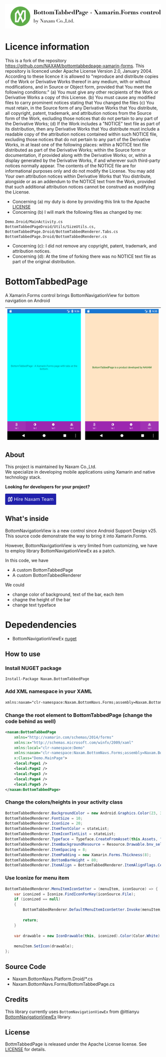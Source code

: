 <img src="./art/repo_header.png" alt="TopTabbedPage - A Xamarin.Forms control" width="728" />

# Licence information
This is a fork of the repository https://github.com/NAXAM/bottomtabbedpage-xamarin-forms.
This repository is licenced under Apache License Version 2.0, January 2004.
According to these licence it is allowed to "reproduce and distribute copies of the
Work or Derivative Works thereof in any medium, with or without
modifications, and in Source or Object form, provided that You
meet the following conditions:"
(a) You must give any other recipients of the Work or Derivative Works a copy of this License.
(b) You must cause any modified files to carry prominent notices stating that You changed the files
(c) You must retain, in the Source form of any Derivative Works that You distribute, all copyright, patent, trademark, and attribution notices from the Source form of the Work, excluding those notices that do not pertain to any part of the Derivative Works;
(d) If the Work includes a "NOTICE" text file as part of its distribution, then any Derivative Works that You distribute must include a readable copy of the attribution notices contained within such NOTICE file, excluding those notices that do not pertain to any part of the Derivative Works, in at least one of the following places: within a NOTICE text file distributed as part of the Derivative Works; within the Source form or documentation, if provided along with the Derivative Works; or, within a display generated by the Derivative Works, if and wherever such third-party notices normally appear. The contents of the NOTICE file are for informational purposes only and do not modify the License. You may add Your own attribution notices within Derivative Works that You distribute, alongside or as an addendum to the NOTICE text from the Work, provided that such additional attribution notices cannot be construed as modifying the License.

* Concerning (a) my duty is done by providing this link to the Apache [LICENSE](./LICENSE)
* Concerning (b) I will mark the following files as changed by me:
```
Demo.Droid/MainActivity.cs
BottomTabbedPageDroid/Utils/SizeUtils.cs,
BottomTabbedPage.Droid/BottomTabbedRenderer.Tabs.cs
BottomTabbedPage.Droid/BottomTabbedRenderer.cs
```
* Concerning (c): I did not remove any copyright, patent, trademark, and attribution notices.
* Concerning (d): At the time of forking there was no NOTICE text file as part of the original distribution.

# BottomTabbedPage
A Xamarin.Forms control brings BottomNavigationView for bottom navigation on Android

|![Tab 1](./art/tab1.png)|![Tab 5](./art/tab5.png)|
|:---:|:---:|

## About
This project is maintained by Naxam Co.,Ltd.<br>
We specialize in developing mobile applications using Xamarin and native technology stack.<br>

**Looking for developers for your project?**<br>

<a href="mailto:tuyen@naxam.net"> 
<img src="https://github.com/NAXAM/naxam.github.io/blob/master/assets/img/hire_button.png?raw=true" height="36"></a> <br>

## What's inside
BottomNavigationView is a new control since Android Support Design v25. This source code demonstrate the way to bring it into Xamarin.Forms.

However, BottomNavigationView is very limited from customizing, we have to employ library BottomNavigationViewEx as a patch.

In this code, we have
- A custom BottomTabbedPage
- A custom BottomTabbedRenderer

We could 
- change color of background, text of the bar, each item
- chagne the height of the bar
- change text typeface

# Depedendencies

- BottomNavigationViewEx [nuget](https://www.nuget.org/packages/Naxam.Ittianyu.BottomNavExtension/)

## How to use

### Install NUGET package
```
Install-Package Naxam.BottomTabbedPage
```

### Add XML namespace in your XAML
```xml
xmlns:naxam="clr-namespace:Naxam.BottomNavs.Forms;assembly=Naxam.BottomNavs.Forms"
```

### Change the root element to BottomTabbedPage (change the code behind as well)
```xml
<naxam:BottomTabbedPage
    xmlns="http://xamarin.com/schemas/2014/forms"
    xmlns:x="http://schemas.microsoft.com/winfx/2009/xaml"
    xmlns:local="clr-namespace:Demo"
    xmlns:naxam="clr-namespace:Naxam.BottomNavs.Forms;assembly=Naxam.BottomNavs.Forms"
    x:Class="Demo.MainPage">
    <local:Page1 />
    <local:Page2 />
    <local:Page3 />
    <local:Page4 />
    <local:Page5 />
</naxam:BottomTabbedPage>
```

### Change the colors/heights in your activity class
```c#
BottomTabbedRenderer.BackgroundColor = new Android.Graphics.Color(23, 31, 50);
BottomTabbedRenderer.FontSize = 10;
BottomTabbedRenderer.IconSize = 20;
BottomTabbedRenderer.ItemTextColor = stateList;
BottomTabbedRenderer.ItemIconTintList = stateList;
BottomTabbedRenderer.Typeface = Typeface.CreateFromAsset(this.Assets, "HiraginoKakugoProNW3.otf");
BottomTabbedRenderer.ItemBackgroundResource = Resource.Drawable.bnv_selector;
BottomTabbedRenderer.ItemSpacing = 8;
BottomTabbedRenderer.ItemPadding = new Xamarin.Forms.Thickness(8);
BottomTabbedRenderer.BottomBarHeight = 80;
BottomTabbedRenderer.ItemAlign = BottomTabbedRenderer.ItemAlignFlags.Center;
```

### Use Iconize for menu item
```c#
BottomTabbedRenderer.MenuItemIconSetter = (menuItem, iconSource) => {
    var iconized = Iconize.FindIconForKey(iconSource.File);
    if (iconized == null)
    {
        BottomTabbedRenderer.DefaultMenuItemIconSetter.Invoke(menuItem, iconSource);

        return;
    }

    var drawable = new IconDrawable(this, iconized).Color(Color.White).SizeDp(20);

    menuItem.SetIcon(drawable);
};
```

## Source Code
- Naxam.BottomNavs.Platform.Droid/*.cs
- Naxam.BottomNavs.Forms/BottomTabbedPage.cs

## Credits
This library currently uses `BottomNavigationViewEx` from @ittianyu [BottomNavigationViewEx](https://github.com/ittianyu/BottomNavigationViewEx) library.

## License

BottmTabbedPage is released under the Apache License license.
See [LICENSE](./LICENSE) for details.